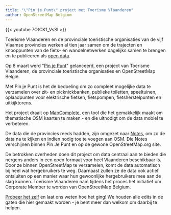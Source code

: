 ```yaml
---
title: "\"Pin je Punt\" project met Toerisme Vlaanderen"
author: OpenStreetMap Belgium
---
```


{{< youtube 7OtCK1_VsSI >}}

Toerisme Vlaanderen en de provinciale toeristische organisaties van de vijf Vlaamse provincies werken al tien jaar samen om de trajecten en knooppunten van de fiets- en wandelnetwerken dagelijks samen te brengen en te publiceren als [open data](https://opendata.vlaanderen.be/dataset?tags=Recreatie).

Op 8 maart werd  "[Pin je Punt](https://www.toerismevlaanderen.be/pinjepunt)" gelanceerd, een project van Toerisme Vlaanderen, de provinciale toeristische organisaties en OpenStreetMap België.

Met Pin je Punt is het de bedoeling om zo compleet mogelijke data te verzamelen over zit- en picknickbanken, publieke toiletten, speeltuinen, oplaadpunten voor elektrische fietsen, fietspompen, fietsherstelpunten en uitkijktorens.

Het project draait op [MapComplete](https://mapcomplete.osm.be/), een tool die het gemakkelijk maakt om thematische OSM kaarten te maken - en die uitnodigt om de data mobiel te verbeteren.

De data die de provincies reeds hadden, zijn omgezet naar [Notes](https://www.openstreetmap.org/user/Toerisme%20Vlaanderen%20-%20Pin%20je%20punt/notes), om zo de data na te kijken en indien nodig toe te voegen aan OSM. Die Notes verschijnen binnen Pin Je Punt en op de gewone OpenStreetMap.org site.

De betrokken overheden doen dit project om data centraal aan te bieden die nergens anders in een open formaat voor heel Vlaanderen beschikbaar is. Door ze binnen OpenStreetMap te verzamelen, komt de data automatisch bij heel wat hergebruikers te weg. Daarnaast zullen ze de data ook actief ontsluiten op een manier waar hun gewoonlijke hergebruikers mee aan de slag kunnen. Toerisme Vlaanderen nam tijdens het proces het initiatief om Corporate Member te worden van OpenStreetMap Belgium.

[Probeer het zelf](https://www.toerismevlaanderen.be/pinjepunt) en laat ons weten hoe het ging! We houden alle edits in de gaten die hier gemaakt worden - je bent meer dan welkom om daarbij te helpen.
